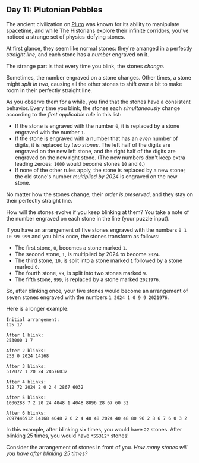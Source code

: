 Day 11: Plutonian Pebbles
-------------------------

The ancient civilization on [Pluto](/2019/day/20) was known for its ability to manipulate spacetime, and while The Historians explore their infinite corridors, you've noticed a strange set of physics-defying stones.


At first glance, they seem like normal stones: they're arranged in a perfectly *straight line*, and each stone has a *number* engraved on it.


The strange part is that every time you blink, the stones *change*.


Sometimes, the number engraved on a stone changes. Other times, a stone might *split in two*, causing all the other stones to shift over a bit to make room in their perfectly straight line.


As you observe them for a while, you find that the stones have a consistent behavior. Every time you blink, the stones each *simultaneously* change according to the *first applicable rule* in this list:


* If the stone is engraved with the number `0`, it is replaced by a stone engraved with the number `1`.
* If the stone is engraved with a number that has an *even* number of digits, it is replaced by *two stones*. The left half of the digits are engraved on the new left stone, and the right half of the digits are engraved on the new right stone. (The new numbers don't keep extra leading zeroes: `1000` would become stones `10` and `0`.)
* If none of the other rules apply, the stone is replaced by a new stone; the old stone's number *multiplied by 2024* is engraved on the new stone.


No matter how the stones change, their *order is preserved*, and they stay on their perfectly straight line.


How will the stones evolve if you keep blinking at them? You take a note of the number engraved on each stone in the line (your puzzle input).


If you have an arrangement of five stones engraved with the numbers `0 1 10 99 999` and you blink once, the stones transform as follows:


* The first stone, `0`, becomes a stone marked `1`.
* The second stone, `1`, is multiplied by 2024 to become `2024`.
* The third stone, `10`, is split into a stone marked `1` followed by a stone marked `0`.
* The fourth stone, `99`, is split into two stones marked `9`.
* The fifth stone, `999`, is replaced by a stone marked `2021976`.


So, after blinking once, your five stones would become an arrangement of seven stones engraved with the numbers `1 2024 1 0 9 9 2021976`.


Here is a longer example:



```
Initial arrangement:
125 17

After 1 blink:
253000 1 7

After 2 blinks:
253 0 2024 14168

After 3 blinks:
512072 1 20 24 28676032

After 4 blinks:
512 72 2024 2 0 2 4 2867 6032

After 5 blinks:
1036288 7 2 20 24 4048 1 4048 8096 28 67 60 32

After 6 blinks:
2097446912 14168 4048 2 0 2 4 40 48 2024 40 48 80 96 2 8 6 7 6 0 3 2

```

In this example, after blinking six times, you would have `22` stones. After blinking 25 times, you would have `*55312*` stones!


Consider the arrangement of stones in front of you. *How many stones will you have after blinking 25 times?*


